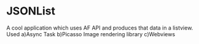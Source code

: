 # JSONList
A cool application which uses AF API and produces that data in a listview.
Used
a)Async Task
b)Picasso Image rendering library
c)Webviews
